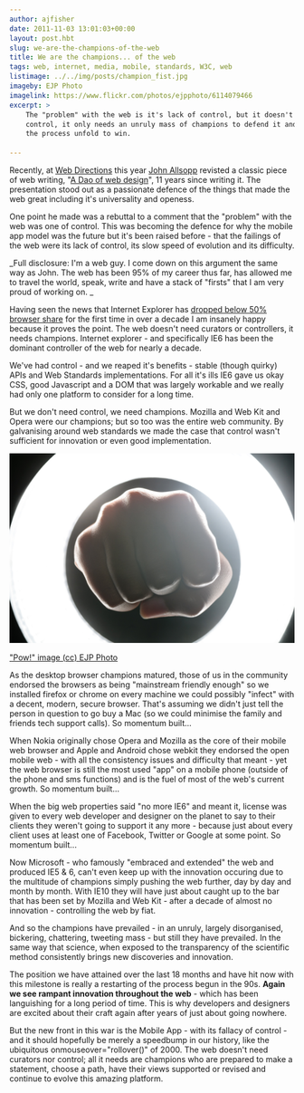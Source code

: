```yaml
---
author: ajfisher
date: 2011-11-03 13:01:03+00:00
layout: post.hbt
slug: we-are-the-champions-of-the-web
title: We are the champions... of the web
tags: web, internet, media, mobile, standards, W3C, web
listimage: ../../img/posts/champion_fist.jpg
imageby: EJP Photo
imagelink: https://www.flickr.com/photos/ejpphoto/6114079466
excerpt: >
    The "problem" with the web is it's lack of control, but it doesn't need
    control, it only needs an unruly mass of champions to defend it and let
    the process unfold to win.

---
```


Recently, at [Web Directions](http://south11.webdirections.org) this year [John Allsopp](http://twitter.com/johnallsopp) revisted a classic piece of web writing, "[A Dao of web design](http://www.alistapart.com/articles/dao/)", 11 years since writing it. The presentation stood out as a passionate defence of the things that made the web great including it's universality and openess.

One point he made was a rebuttal to a comment that the "problem" with the web was one of control. This was becoming the defence for why the mobile app model was the future but it's been raised before - that the failings of the web were its lack of control, its slow speed of evolution and its difficulty.

_Full disclosure: I'm a web guy. I come down on this argument the same way as John. The web has been 95% of my career thus far, has allowed me to travel the world, speak, write and have a stack of "firsts" that I am very proud of working on. _

Having seen the news that Internet Explorer has [dropped below 50% browser share](http://arstechnica.com/microsoft/news/2011/11/the-end-of-an-era-internet-explorer-drops-below-50-percent-of-web-usage.ars) for the first time in over a decade I am insanely happy because it proves the point. The web doesn't need curators or controllers, it needs champions. Internet explorer - and specifically IE6 has been the dominant controller of the web for nearly a decade.

We've had control - and we reaped it's benefits - stable (though quirky) APIs and Web Standards implementations. For all it's ills IE6 gave us okay CSS, good Javascript and a DOM that was largely workable and we really had only one platform to consider for a long time.

But we don't need control, we need champions. Mozilla and Web Kit and Opera were our champions; but so too was the entire web community. By galvanising around web standards we made the case that control wasn't sufficient for innovation or even good implementation.

![An illuminated fist punching through a circular light](../../img/posts/champion_fist.jpg)

<p class="caption"><a href="http://www.flickr.com/photos/ejpphoto/6114079466/">"Pow!"
image (cc) EJP Photo</a></p>

As the desktop browser champions matured, those of us in the community endorsed the browsers as being "mainstream friendly enough" so we installed firefox or chrome on every machine we could possibly "infect" with a decent, modern, secure browser. That's assuming we didn't just tell the person in question to go buy a Mac (so we could minimise the family and friends tech support calls). So momentum built...

When Nokia originally chose Opera and Mozilla as the core of their mobile web browser and Apple and Android chose webkit they endorsed the open mobile web - with all the consistency issues and difficulty that meant - yet the web browser is still the most used "app" on a mobile phone (outside of the phone and sms functions) and is the fuel of most of the web's current growth. So momentum built...

When the big web properties said "no more IE6" and meant it, license was given to every web developer and designer on the planet to say to their clients they weren't going to support it any more - because just about every client uses at least one of Facebook, Twitter or Google at some point. So momentum built...

Now Microsoft - who famously "embraced and extended" the web and produced IE5 & 6, can't even keep up with the innovation occuring due to the multitude of champions simply pushing the web further, day by day and month by month. With IE10 they will have just about caught up to the bar that has been set by Mozilla and Web Kit - after a decade of almost no innovation - controlling the web by fiat.

And so the champions have prevailed - in an unruly, largely disorganised, bickering, chattering, tweeting mass - but still they have prevailed. In the same way that science, when exposed to the transparency of the scientific method consistently brings new discoveries and innovation.

The position we have attained over the last 18 months and have hit now with this milestone is really a restarting of the process begun in the 90s. <b>Again we see rampant innovation throughout the web</b> - which has been languishing for a long period of time. This is why developers and designers are excited about their craft again after years of just about going nowhere.

But the new front in this war is the Mobile App - with its fallacy of control - and it should hopefully be merely a speedbump in our history, like the ubiquitous onmouseover="rollover()" of 2000. The web doesn't need curators nor control; all it needs are champions who are prepared to make a statement, choose a path, have their views supported or revised and continue to evolve this amazing platform.

